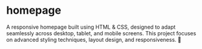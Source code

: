 # homepage
A responsive homepage built using HTML & CSS, designed to adapt seamlessly across desktop, tablet, and mobile screens. This project focuses on advanced styling techniques, layout design, and responsiveness. 🚀
